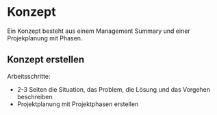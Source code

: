 # Konzept

Ein Konzept besteht aus einem Management Summary und einer Projekplanung mit Phasen.

## Konzept erstellen
Arbeitsschritte:
* 2-3 Seiten die Situation, das Problem, die Lösung und das Vorgehen beschreiben
* Projektplanung mit Projektphasen erstellen